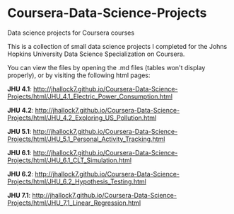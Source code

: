 # Coursera-Data-Science-Projects
Data science projects for Coursera courses

This is a collection of small data science projects I completed for the
Johns Hopkins University Data Science Specialization on Coursera.

You can view the files by opening the .md files (tables won't display properly), or by visiting the following html pages:

**JHU 4.1**: http://jhallock7.github.io/Coursera-Data-Science-Projects/html/JHU_4.1_Electric_Power_Consumption.html

**JHU 4.2**: http://jhallock7.github.io/Coursera-Data-Science-Projects/html/JHU_4.2_Exploring_US_Pollution.html

**JHU 5.1**: http://jhallock7.github.io/Coursera-Data-Science-Projects/html/JHU_5.1_Personal_Activity_Tracking.html

**JHU 6.1**: http://jhallock7.github.io/Coursera-Data-Science-Projects/html/JHU_6.1_CLT_Simulation.html

**JHU 6.2**: http://jhallock7.github.io/Coursera-Data-Science-Projects/html/JHU_6.2_Hypothesis_Testing.html

**JHU 7.1**: http://jhallock7.github.io/Coursera-Data-Science-Projects/html/JHU_7.1_Linear_Regression.html

